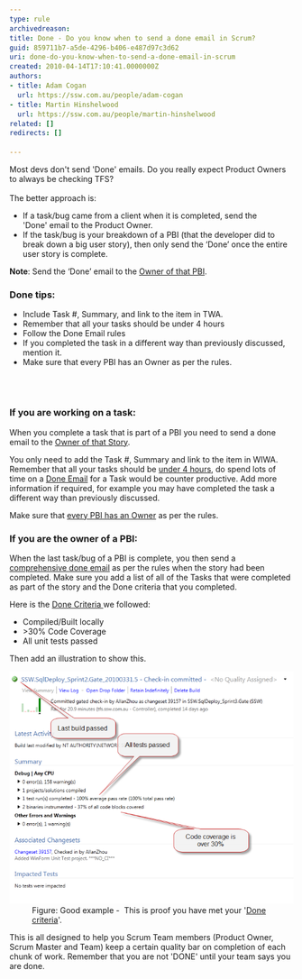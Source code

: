 ```yaml
---
type: rule
archivedreason: 
title: Done - Do you know when to send a done email in Scrum?
guid: 859711b7-a5de-4296-b406-e487d97c3d62
uri: done-do-you-know-when-to-send-a-done-email-in-scrum
created: 2010-04-14T17:10:41.0000000Z
authors:
- title: Adam Cogan
  url: https://ssw.com.au/people/adam-cogan
- title: Martin Hinshelwood
  url: https://ssw.com.au/people/martin-hinshelwood
related: []
redirects: []

---
```




  <p>​​​Most devs don't send 'Done' emails. Do you really expect Product Owners to always be checking TFS?<br>
<br>
The better approach is:<br><ul><li>If a task/bug came from a client when it is completed, send the 'Done' email to the Product Owner.</li><li>​If the task/bug is your breakdown of a PBI (that the developer did to break down a big user story), then only send the ‘Done’ once the entire user story is complete.</li></ul>

<strong>Note</strong>: Send the ‘Done’ email to the <a shape="rect" href="/Pages/OwnerForEveryUserStory.aspx" target="_blank">Owner of that PBI</a>.</p>
<h3 class="ssw15-rteElement-H3">Don​​​e tips:</h3>
<ul><li>Include Task #, Summary, and link to the item in TWA. </li><li>Remember that all your tasks should be under 4 hours</li><li>Follow the Done Email rules</li><li>If you completed the task in a different way than previously discussed, mention it. </li><li>Make sure that every PBI has an Owner as per the rules.</li></ul>

<br><excerpt class='endintro'></excerpt><br>
<h3 class="ssw15-rteElement-H3">If you are working on a task:</h3><p>When you complete a task that is part of a PBI you need to send a done email to the 
   <a shape="rect" href="/Pages/OwnerForEveryUserStory.aspx" target="_blank">
      Owner of that Story</a>.</p><p>You only need to add the Task #, Summary and link to the item in WIWA. Remember that all your tasks should be 
   <a shape="rect" href="/Pages/BreakLargeTasks.aspx" target="_blank">
      under 4 hours</a>, do spend lots of time on a 
   <a href="/_layouts/15/FIXUPREDIRECT.ASPX?WebId=3dfc0e07-e23a-4cbb-aac2-e778b71166a2&TermSetId=07da3ddf-0924-4cd2-a6d4-a4809ae20160&TermId=29d5ca5d-c191-475f-8db2-0086c44ca46c" shape="rect" target="_blank">
      Done Email</a> for a Task would be counter productive. Add more information if required, for example you may have completed the task a different way than previously discussed.  </p><p>Make sure that 
   <a shape="rect" href="/Pages/OwnerForEveryUserStory.aspx" target="_blank">
      every PBI has an Owner</a> as per the rules.<br></p><h3 class="ssw15-rteElement-H3">If you are th​e owner of a PBI:</h3><p>When the last task/bug of a PBI is complete, you then send a 
   <a shape="rect" href="/_layouts/15/FIXUPREDIRECT.ASPX?WebId=3dfc0e07-e23a-4cbb-aac2-e778b71166a2&TermSetId=07da3ddf-0924-4cd2-a6d4-a4809ae20160&TermId=29d5ca5d-c191-475f-8db2-0086c44ca46c" target="_blank">
      comprehensive done email</a> as per the rules when the story had been completed. Make sure you add a list of all of the Tasks that were completed as part of the story and the Done criteria that you completed.</p><p>Here is the <a shape="rect" href="/_layouts/15/FIXUPREDIRECT.ASPX?WebId=3dfc0e07-e23a-4cbb-aac2-e778b71166a2&TermSetId=07da3ddf-0924-4cd2-a6d4-a4809ae20160&TermId=6449ae79-ba88-447e-aa48-36173029a2af" target="_blank">Done Criteria </a>we followed:</p><ul><li>Compiled/Built locally<br> </li><li>>30% Code Coverage </li><li>All unit tests passed</li></ul><p>Then add an illustration to show this.<br></p><dl class="goodImage"><dt><img border="0" title="image" alt="image" src="ProveDoneCriteria.png" style="width:750px;" />
</dt><dd>Figure: Good​ example -  This is proof you have met your '<a shape="rect" href="/_layouts/15/FIXUPREDIRECT.ASPX?WebId=3dfc0e07-e23a-4cbb-aac2-e778b71166a2&TermSetId=07da3ddf-0924-4cd2-a6d4-a4809ae20160&TermId=6449ae79-ba88-447e-aa48-36173029a2af" target="_blank">Done criteria</a>'. </dd></dl><p>This is all designed to help you Scrum Team members (Product Owner, Scrum Master and Team) keep a certain quality bar on completion of each chunk of work. Remember that you are not 'DONE' until your team says you are done.</p>


